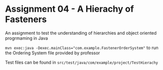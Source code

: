 # Assignment 04 - A Hierachy of Fasteners

An assignment to test the understanding of hierarchies and object oriented progrmaming in Java

`mvn exec:java -Dexec.mainClass="com.example.FastenerOrderSystem"` to run the Ordering System file provided by professor

Test files can be found in `src/test/java/com/example/project/TestHierachy`
